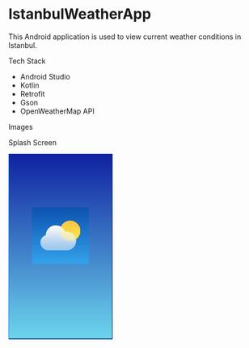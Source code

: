 # IstanbulWeatherApp

This Android application is used to view current weather conditions in Istanbul.

Tech Stack

- Android Studio
- Kotlin
- Retrofit
- Gson
- OpenWeatherMap API

Images

Splash Screen 

![Splash Screen](IstanbulWeatherAppSplash%201.png)

